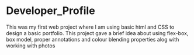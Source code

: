 # Developer_Profile
This was my first web project where I am using basic html and CSS to design a basic portfolio. This project gave a brief idea about using flex-box, box model, proper annotations 
and colour blending properties alog with working with photos
